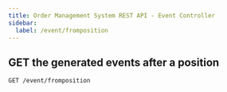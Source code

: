 ```yaml
---
title: Order Management System REST API - Event Controller
sidebar:
  label: /event/fromposition
---
```


## GET the generated events after a position

`GET /event/fromposition`
